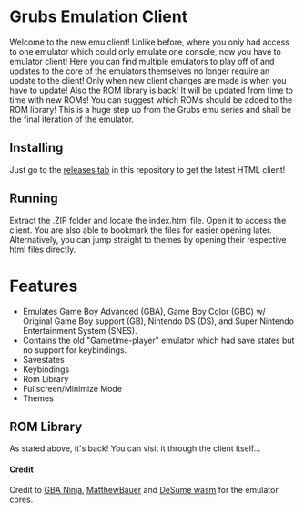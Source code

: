 # Grubs Emulation Client
Welcome to the new emu client! Unlike before, where you only had access to one emulator which could only emulate one console, now you have to emulator client! Here you can find multiple emulators to play off of and updates to the core of the emulators themselves no longer require an update to the client! Only when new client changes are made is when you have to update! Also the ROM library is back! It will be updated from time to time with new ROMs! You can suggest which ROMs should be added to the ROM library! This is a huge step up from the Grubs emu series and shall be the final iteration of the emulator.

## Installing
Just go to the [releases tab](https://github.com/Consumedgrub2/Emu_Client/releases/latest) in this repository to get the latest HTML client!

## Running
Extract the .ZIP folder and locate the index.html file. Open it to access the client. You are also able to bookmark the files for easier opening later. Alternatively, you can jump straight to themes by opening their respective html files directly.

# Features
- Emulates Game Boy Advanced (GBA), Game Boy Color (GBC) w/ Original Game Boy support (GB), Nintendo DS (DS), and Super Nintendo Entertainment System (SNES).
- Contains the old "Gametime-player" emulator which had save states but no support for keybindings.
- Savestates
- Keybindings
- Rom Library
- Fullscreen/Minimize Mode
- Themes


## ROM Library
As stated above, it's back! You can visit it through the client itself...

#### Credit
Credit to [GBA Ninja](https://github.com/simon-paris/gba.ninja), [MatthewBauer](https://github.com/matthewbauer/gametime-player) and [DeSume wasm](https://github.com/44670/desmume-wasm) for the emulator cores.
